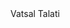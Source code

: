 <!DOCTYPE html>
<html lang="en">
  <head>
    <meta charset="UTF-8" />
    <meta http-equiv="X-UA-Compatible" content="IE=edge" />
    <meta name="viewport" content="width=device-width, initial-scale=1.0" />
    <link rel="stylesheet" href="style.css" />
    <title>Photo Blog - Vatsal</title>
  </head>
  <body>
    <nav>Vatsal Talati</nav>
    <div class="images">
      <img src="/waterfall.jpg" alt="" />
      <img src="/sunrise.jpg" alt="" />
      <img src="/stars.jpg" alt="" />
      <img src="/night.jpg" alt="" />
      <img src="/nature.jpg" alt="" />
      <img src="/mountains.jpg" alt="" />
      <img src="/moon_mountain.jpg" alt="" />
      <img src="/leafs.jpg" alt="" />
      <img src="/bird.jpg" alt="" />
    </div>
  </body>
</html>
